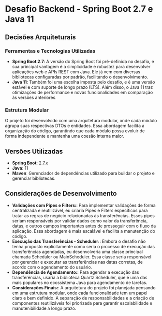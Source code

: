 # Desafio Backend - Spring Boot 2.7 e Java 11

## Decisões Arquiteturais

### Ferramentas e Tecnologias Utilizadas
- **Spring Boot 2.7**: A versão do Spring Boot foi pré-definida no desafio, e sua principal vantagem é a simplicidade e robustez para desenvolver aplicações web e APIs REST com Java. Ele já vem com diversas bibliotecas configuradas por padrão, facilitando o desenvolvimento.
- **Java 11**: Também foi uma escolha imposta pelo desafio, e é uma versão estável e com suporte de longo prazo (LTS). Além disso, o Java 11 traz otimizações de performance e novas funcionalidades em comparação às versões anteriores.

### Estrutura Modular
O projeto foi desenvolvido com uma arquitetura modular, onde cada módulo agrupa suas respectivas DTOs e entidades. Essa abordagem facilita a organização do código, garantindo que cada módulo possa evoluir de forma independente e mantenha uma coesão interna maior.

## Versões Utilizadas
- **Spring Boot**: 2.7.x
- **Java**: 11
- **Maven**: Gerenciador de dependências utilizado para buildar o projeto e gerenciar bibliotecas.

## Considerações de Desenvolvimento
- **Validações com Pipes e Filters:**: Para implementar validações de forma centralizada e reutilizável, eu criaria Pipes e Filters específicos para tratar as regras de negócio relacionadas às transferências. Esses pipes seriam responsáveis por validar dados como valor da transferência, datas, e outros campos importantes antes de prosseguir com o fluxo da aplicação. Essa abordagem é mais escalável e facilita a manutenção do código.
- **Execução das Transferências - Scheduler:**: Embora o desafio não tenha proposto explicitamente como seria o processo de execução das transferências agendadas, eu desenvolveria uma classe principal chamada Scheduler ou MainScheduler. Essa classe seria responsável por gerenciar e executar as transferências nas datas corretas, de acordo com o agendamento do usuário.
- **Dependência de Agendamento:**: Para agendar a execução das transferências, usaria a biblioteca Quartz Scheduler, que é uma das mais populares no ecossistema Java para agendamento de tarefas.
- **Considerações Finais:**: A arquitetura do projeto foi planejada pensando em uma estrutura modular, onde cada funcionalidade tem um papel claro e bem definido. A separação de responsabilidades e a criação de componentes reutilizáveis foi priorizada para garantir escalabilidade e manutenibilidade a longo prazo.

